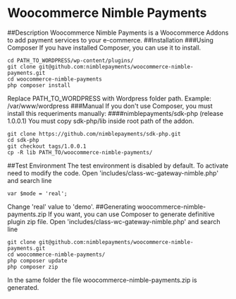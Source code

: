 # Woocommerce Nimble Payments
##Description
Woocommerce Nimble Payments is a Woocommerce Addons to add payment services to your e-commerce.
##Installation
###Using Composer
If you have installed Composer, you can use it to install.
```
cd PATH_TO_WORDPRESS/wp-content/plugins/
git clone git@github.com:nimblepayments/woocommerce-nimble-payments.git
cd woocommerce-nimble-payments
php composer install
```
Replace PATH_TO_WORDPRESS with Wordpress folder path. Example: /var/www/wordpress
###Manual
If you don't use Composer, you must install this requeriments manually:
####nimblepayments/sdk-php (release 1.0.0.1)
You must copy sdk-php/lib inside root path of the addon.
```
git clone https://github.com/nimblepayments/sdk-php.git
cd sdk-php
git checkout tags/1.0.0.1
cp -R lib PATH_TO/woocommerce-nimble-payments/
```
##Test Environment
The test environment is disabled by default. To activate need to modify the code.
Open 'includes/class-wc-gateway-nimble.php' and search line
```
var $mode = 'real';
```
Change 'real' value to 'demo'. 
##Generating woocommerce-nimble-payments.zip
If you want, you can use Composer to generate definitive plugin zip file.
Open 'includes/class-wc-gateway-nimble.php' and search line
```
git clone git@github.com:nimblepayments/woocommerce-nimble-payments.git
cd woocommerce-nimble-payments/
php composer update
php composer zip
```
In the same folder the file woocommerce-nimble-payments.zip is generated.
